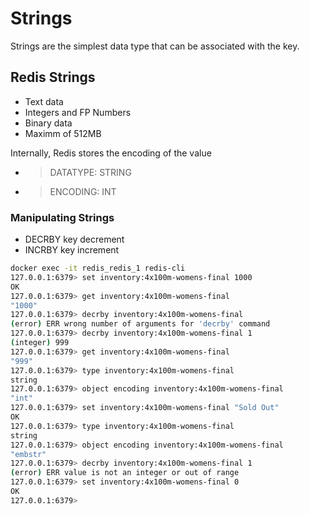 # Strings

Strings are the simplest data type that can be associated with the key.

## Redis Strings

* Text data
* Integers and FP Numbers
* Binary data
* Maximm of 512MB

Internally, Redis stores the encoding of the value

* > DATATYPE: STRING
* > ENCODING: INT

### Manipulating Strings

* DECRBY key decrement
* INCRBY key increment

```bash
docker exec -it redis_redis_1 redis-cli
127.0.0.1:6379> set inventory:4x100m-womens-final 1000
OK
127.0.0.1:6379> get inventory:4x100m-womens-final
"1000"
127.0.0.1:6379> decrby inventory:4x100m-womens-final
(error) ERR wrong number of arguments for 'decrby' command
127.0.0.1:6379> decrby inventory:4x100m-womens-final 1
(integer) 999
127.0.0.1:6379> get inventory:4x100m-womens-final
"999"
127.0.0.1:6379> type inventory:4x100m-womens-final
string
127.0.0.1:6379> object encoding inventory:4x100m-womens-final
"int"
127.0.0.1:6379> set inventory:4x100m-womens-final "Sold Out"
OK
127.0.0.1:6379> type inventory:4x100m-womens-final
string
127.0.0.1:6379> object encoding inventory:4x100m-womens-final
"embstr"
127.0.0.1:6379> decrby inventory:4x100m-womens-final 1
(error) ERR value is not an integer or out of range
127.0.0.1:6379> set inventory:4x100m-womens-final 0
OK
127.0.0.1:6379>
```